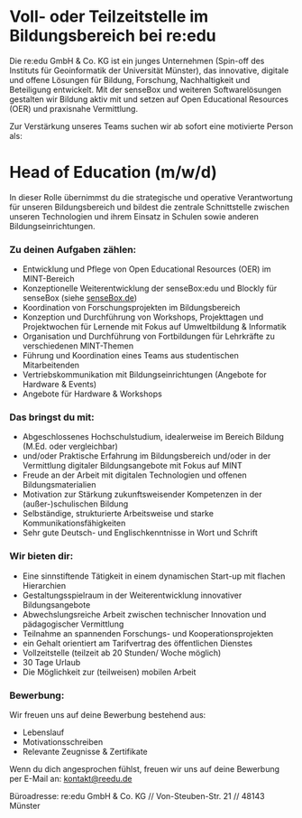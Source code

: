# Voll- oder Teilzeitstelle im Bildungsbereich bei re:edu

Die re:edu GmbH & Co. KG ist ein junges Unternehmen (Spin-off des Instituts für Geoinformatik der Universität Münster), das innovative, digitale und offene Lösungen für Bildung, Forschung, Nachhaltigkeit und Beteiligung entwickelt. Mit der senseBox und weiteren Softwarelösungen gestalten wir Bildung aktiv mit und setzen auf Open Educational Resources (OER) und praxisnahe Vermittlung.

Zur Verstärkung unseres Teams suchen wir ab sofort eine motivierte Person als:

# Head of Education (m/w/d)

In dieser Rolle übernimmst du die strategische und operative Verantwortung für unseren Bildungsbereich und bildest die zentrale Schnittstelle zwischen unseren Technologien und ihrem Einsatz in Schulen sowie anderen Bildungseinrichtungen.

### Zu deinen Aufgaben zählen:

- Entwicklung und Pflege von Open Educational Resources (OER) im MINT-Bereich
- Konzeptionelle Weiterentwicklung der senseBox:edu und Blockly für senseBox (siehe [senseBox.de](https://senseBox.de))
- Koordination von Forschungsprojekten im Bildungsbereich
- Konzeption und Durchführung von Workshops, Projekttagen und Projektwochen für Lernende mit Fokus auf Umweltbildung & Informatik
- Organisation und Durchführung von Fortbildungen für Lehrkräfte zu verschiedenen MINT-Themen
- Führung und Koordination eines Teams aus studentischen Mitarbeitenden
- Vertriebskommunikation mit Bildungseinrichtungen (Angebote for Hardware & Events)
- Angebote für Hardware & Workshops

### Das bringst du mit:

- Abgeschlossenes Hochschulstudium, idealerweise im Bereich Bildung (M.Ed. oder vergleichbar)
- und/oder Praktische Erfahrung im Bildungsbereich und/oder in der Vermittlung digitaler Bildungsangebote mit Fokus auf MINT
- Freude an der Arbeit mit digitalen Technologien und offenen Bildungsmaterialien
- Motivation zur Stärkung zukunftsweisender Kompetenzen in der (außer-)schulischen Bildung
- Selbständige, strukturierte Arbeitsweise und starke Kommunikationsfähigkeiten
- Sehr gute Deutsch- und Englischkenntnisse in Wort und Schrift

### Wir bieten dir:

- Eine sinnstiftende Tätigkeit in einem dynamischen Start-up mit flachen Hierarchien
- Gestaltungsspielraum in der Weiterentwicklung innovativer Bildungsangebote
- Abwechslungsreiche Arbeit zwischen technischer Innovation und pädagogischer Vermittlung
- Teilnahme an spannenden Forschungs- und Kooperationsprojekten
- ein Gehalt orientiert am Tarifvertrag des öffentlichen Dienstes
- Vollzeitstelle (teilzeit ab 20 Stunden/ Woche möglich)
- 30 Tage Urlaub
- Die Möglichkeit zur (teilweisen) mobilen Arbeit

### Bewerbung:

Wir freuen uns auf deine Bewerbung bestehend aus:

- Lebenslauf
- Motivationsschreiben
- Relevante Zeugnisse & Zertifikate

Wenn du dich angesprochen fühlst, freuen wir uns auf deine Bewerbung per E-Mail an: kontakt@reedu.de

Büroadresse:
re:edu GmbH \& Co. KG // Von-Steuben-Str. 21 // 48143 Münster
